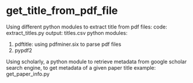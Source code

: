 # get_title_from_pdf_file

Using different python modules to extract title from pdf files: 
code: extract_titles.py
output: titles.csv
python modules:
1. pdftitle: using pdfminer.six to parse pdf files
2. pypdf2
	
Using scholarly, a python module to retrieve metadata from google scholar search engine, to get metadata of a given paper title
example: get_paper_info.py
	
